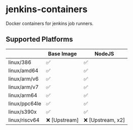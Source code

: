 # jenkins-containers
Docker containers for jenkins job runners.

## Supported Platforms

|  | Base Image | NodeJS |
|------------|------------|------------|
| linux/386 | :white_check_mark: | :white_check_mark: |
| linux/amd64 | :white_check_mark: | :white_check_mark: |
| linux/arm/v6 | :white_check_mark: | :white_check_mark: |
| linux/arm/v7 | :white_check_mark: | :white_check_mark: |
| linux/arm64 | :white_check_mark: | :white_check_mark: |
| linux/ppc64le | :white_check_mark: | :white_check_mark: |
| linux/s390x | :white_check_mark: | :white_check_mark: |
| linux/riscv64 | :x: [Upstream] | :x: [Upstream, x2]